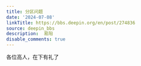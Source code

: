 ```yaml
---
title: 分区问题
date: '2024-07-08'
linkTitle: https://bbs.deepin.org/en/post/274836
source: deepin_bbs
description:  易阳 
disable_comments: true
---
```

各位高人，在下有礼了

